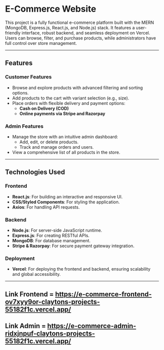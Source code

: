 # **E-Commerce Website**

This project is a fully functional e-commerce platform built with the MERN (MongoDB, Express.js, React.js, and Node.js) stack. It features a user-friendly interface, robust backend, and seamless deployment on Vercel. Users can browse, filter, and purchase products, while administrators have full control over store management.

---

## **Features**

### **Customer Features**
- Browse and explore products with advanced filtering and sorting options.
- Add products to the cart with variant selection (e.g., size).
- Place orders with flexible delivery and payment options:
  - **Cash on Delivery (COD)**
  - **Online payments via Stripe and Razorpay**

### **Admin Features**
- Manage the store with an intuitive admin dashboard:
  - Add, edit, or delete products.
  - Track and manage orders and users.
- View a comprehensive list of all products in the store.

---

## **Technologies Used**

### **Frontend**
- **React.js**: For building an interactive and responsive UI.
- **CSS/Styled Components**: For styling the application.
- **Axios**: For handling API requests.

### **Backend**
- **Node.js**: For server-side JavaScript runtime.
- **Express.js**: For creating RESTful APIs.
- **MongoDB**: For database management.
- **Stripe & Razorpay**: For secure payment gateway integration.

### **Deployment**
- **Vercel**: For deploying the frontend and backend, ensuring scalability and global accessibility.

---

## Link Frontend = https://e-commerce-frontend-ov7xyy9or-claytons-projects-55182f1c.vercel.app/
## Link Admin = https://e-commerce-admin-ridxjnpuf-claytons-projects-55182f1c.vercel.app/


